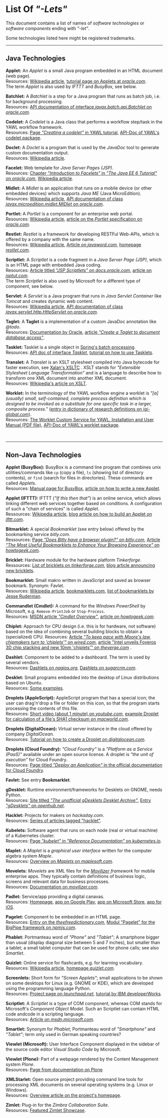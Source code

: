 # List Of *"-Lets"* #

This document contains a list of names of *software technologies* or *software components* ending with *"-let"*.
<br>

Some technologies listed here might be registered trademarks.
<br>

----

## Java Technologies ##

**Applet:**
An *Applet* is a small Java program embedded in an HTML document (web page).<br>
Resources: [Wikipedia article](http://en.wikipedia.org/wiki/Applet), [tutorial page on Applets at *oracle.com*](https://docs.oracle.com/javase/tutorial/deployment/applet/).<br>
The term *Applet* is also used by *IFTTT* and *BusyBox*, see below.


**Batchlet:**
A *Batchlet* is a step for a Java program that runs as batch job, i.e. for background processing.<br>
Resources:
[API documentation of interface *javax.batch.api.Batchlet* on *oracle.com*](https://docs.oracle.com/javaee/7/api/javax/batch/api/Batchlet.html).


**Codelet:**
A *Codelet* is a Java class that performs a workflow step/task in the YAWL workflow framework.<br>
Resources: [Page *"Creating a codelet"* in YAWL tutorial](http://www.yaug.org/node/32),
[API-Doc of YAWL's codelet package](http://www.yawlfoundation.org/javadoc/yawl/org/yawlfoundation/yawl/resourcing/codelets/package-summary.html).


**Doclet:**
A *Doclet* is a program that is used by the *JavaDoc* tool to generate custom documentation output.<br>
Resources: [Wikipedia article](http://en.wikipedia.org/wiki/Doclet).


**Facelet:**
Web template for *Java Server Pages (JSP)*.<br>
Resources: [Chapter *"Introduction to Facelets"* in *"The Java EE 6 Tutorial"* on *oracle.com*](https://docs.oracle.com/javaee/6/tutorial/doc/giepx.html), [Wikipedia article](https://en.wikipedia.org/wiki/JavaServer_Faces).


**Midlet:**
A *Midlet* is an application that runs on a mobile device (or other embedded devices) which supports *Java ME* (Java MicroEdition).<br>
Resources:
[Wikipedia article](http://en.wikipedia.org/wiki/MIDlet),
[API documentation of class *javax.microedition.midlet.MIDlet* on *oracle.com*](http://docs.oracle.com/javame/config/cldc/ref-impl/midp2.0/jsr118/javax/microedition/midlet/MIDlet.html).


**Portlet:**
A *Portlet* is a component for an enterprise web portal.<br>
Resources:
[Wikipedia article](http://en.wikipedia.org/wiki/Portlet),
[article on the *Portlet* specification on *oracle.com*](http://www.oracle.com/technetwork/java/jsr286-141866.html).


**Restlet:**
*Restlet* is a framework for developing RESTFul Web-APIs, which is offered by a company with the same name.<br>
Resources:
[Wikipedia article](http://en.wikipedia.org/wiki/Restlet),
[Article on *javaword.com*](http://www.javaworld.com/article/2077958/soa/open-source-tools-rest-for-java-developers-restlet-for-the-weary.html),
[homepage *restlet.com*](http://restlet.com).


**Scriptlet:**
A *Scriptlet* is a code fragment in a *Java Server Page (JSP)*, which is an HTML page with embedded Java coding.<br>
Resources:
[Article titled *"JSP Scriptlets"* on *docs.oracle.com*](http://docs.oracle.com/javaee/5/tutorial/doc/bnaou.html),
[article on *jsptut.com*](http://www.jsptut.com/scriptlets.jsp).<br>
The term *Scriptlet* is also used by Microsoft for a different type of component, see below.


**Servlet:**
A *Servlet* is a Java program that runs in *Java Servlet Container* like *Tomcat* and creates dynamic web content.<br>
Resources:
[Wikipedia article](http://en.wikipedia.org/wiki/Java_servlet),
[API documentation of class *javax.servlet.http.HttpServlet* on *oracle.com*](http://docs.oracle.com/cd/E17802_01/products/products/servlet/2.3/javadoc/javax/servlet/http/HttpServlet.html).

**Taglet:**
A **Taglet** is a implementation of a custom JavaDoc annotation like *@todo*.<br>
Resources:
[Documentation by Oracle](https://docs.oracle.com/javase/7/docs/technotes/guides/javadoc/taglet/overview.html),
[article *"Create a Taglet to document database access"*](https://www.rgagnon.com/javadetails/java-0473.html).

**Tasklet:**
Tasklet is a single object in [Spring's batch processing](http://spring.io/projects/spring-batch).<br>
Resources:
[API doc of interface *Tasklet*](https://docs.spring.io/spring-batch/trunk/apidocs/org/springframework/batch/core/step/tasklet/Tasklet.html),
[tutorial on how to use Tasklets](https://grokonez.com/spring-framework/spring-batch/use-spring-batch-tasklet).


**Translet:**
A *Translet* is an XSLT stylesheet compiled into Java bytecode for faster execution, see [Xalan's XSLTC](http://xalan.apache.org/old/xalan-j/xsltc_usage.html#compile) .
XSLT stands for *"Extensible Stylesheet Language Transformation"* and is a language to describe how to transform one XML document into another XML document.<br>
Resources: [Wikipedia's article on XSLT](https://en.wikipedia.org/wiki/XSLT).


**Worklet:**
In the terminology of the YAWL workflow engine a worklet is *"\[a\] (usually) small, self-contained, complete process definition which is designed to be invoked as a substitute for one specific task in a larger, composite process."* ([entry in  dictionary of research definitions on *igi-global.com*](http://www.igi-global.com/dictionary/worklet/32806)).<br>
Resources: [The Worklet Custom Service for YAWL. Installation and User Manual (PDF file)](http://yawlfoundation.org/yawldocs/Worklet_Man.pdf), [API-Doc of YAWL's worklet package](http://www.yawlfoundation.org/javadoc/yawl/org/yawlfoundation/yawl/worklet/package-summary.html).

<br>

----

## Non-Java Technologies ##

**Applet (BusyBox):**
BusyBox is a command line program that combines unix utilities/commands like `cp` (copy a file), `ls` (showing list of directory contents), or `find` (search for files in directories).
These commands are called *Applets*.<br>
Resources:
[Manual page for BusyBox](https://busybox.net/downloads/BusyBox.html), [article on how to write a new Applet](https://casper.ssl.berkeley.edu/svn/trunk/roach/sw/busybox-1.10.1/docs/new-applet-HOWTO.txt).

**Applet (IFTTT):**
IFTTT (*"If this then that"*) is an online service, which allows linking different web services together based on conditions. A configuration of such a "chain of services" is called *Applet*.<br>
Ressources:
[Wikipedia article](https://en.wikipedia.org/wiki/IFTTT),
[blog article on how to build an Applet on *ifttt.com*](https://ifttt.com/blog/2017/05/how-to-build-an-applet).


**Bitmarklet:**
A special *Bookmarklet* (see entry below) offered by the bookmarking service *bitly.com*.<br>
Ressources:
[Page *"Does Bitly have a browser plugin?"* on *bitly.com*](https://support.bitly.com/hc/en-us/articles/231245868-Does-Bitly-have-a-browser-plugin-),
[Article *"The Most Useful Bookmarklets to Enhance Your Browsing Experience"* on *howtogeek.com*](https://www.howtogeek.com/125846/the-most-useful-bookmarklets-to-enhance-your-browsing-experience/).


**Bricklet:**
Hardware module for the hardware platform *Tinkerforge*.<br>
Ressources:
[List of bricklets on *tinkerforge.com*](https://www.tinkerforge.com/en/doc/Hardware/Bricklets/Bricklets.html), [blog article announcing new bricklets](https://www.tinkerforge.com/en/blog/16-new-bricklets/).


**Bookmarklet:**
Small makro written in JavaScript and saved as browser bookmark.
Synonym: Favlet.<br>
Resources:
[Wikipedia article](http://en.wikipedia.org/wiki/Bookmarklet),
[bookmarklets.com](http://bookmarklets.com),
[list of bookmarklets by Jesse Ruderman](https://www.squarefree.com/bookmarklets/).


**Commandlet (Cmdlet):**
A command for the *Windows PowerShell* by Microsoft, e.g. `Remove-PrintJob` or `Stop-Process`.<br>
Resources:
[MSDN article *"Cmdlet Overview"*](https://docs.microsoft.com/en-us/powershell/developer/cmdlet/cmdlet-overview),
[article on *howtogeek.com*](https://www.howtogeek.com/114344/5-cmdlets-to-get-you-started-with-powershell/).


**Chiplet:**
Approach for CPU design (i.e. this is for hardware, not software) based on the idea of combining several building blocks to obtain a (specialized) CPU.
Resources:
[Article *"To keep pace with Moore's law, chipmakers turn to 'chiplets'"* on *wired.com*](https://www.wired.com/story/keep-pace-moores-law-chipmakers-turn-chiplets/), [article "Intel unveils Foveros 3D chip stacking and new 10nm 'chiplets'" on *theverge.com*](https://www.theverge.com/2018/12/12/18137401/intel-foveros-3d-chip-stacking-10nm-roadmap-future) .


**Dashlet:**
Component to be added to a dashboard. The term is used by several vendors.<br>
Resources:
[Dashlets on *nagios.org*](http://exchange.nagios.org/directory/Addons/Dashlets), [Dashlets on *sugarcrm.com*](http://developer.sugarcrm.com/category/dashlets/).


**Desklet:**
Small programs embedded into the desktop of Linux distributions based on Ubuntu.<br>
Resources:
[Some examples](http://cinnamon-spices.linuxmint.com/desklets).


**Droplets (AppleScript):**
AppleScript program that has a special icon; the user can drag'n'drop a file or folder on this icon, so that the program starts processing the contents of this file.<br>
Resources:
[Short video (about 1 minute) on *youtube.com*](https://www.youtube.com/watch?v=PIaDq5ZqE1g),
[example Droplet for calculation of a file's SHA1 checksum on *macworld.com*](http://hints.macworld.com/article.php?story=2010060915020592).


**Droplets (DigitalOcean):**
Virtual server instance in the cloud offered by company *DigitalOcean*.<br>
Resources:
[Tutorial on how to create a Droplet on *digitalocean.com*](https://www.digitalocean.com/community/tutorials/how-to-create-your-first-digitalocean-droplet-virtual-server).


**Droplets (Cloud Foundry):**
*"Cloud Foundry"* is a *"Platform as a Service (PaaS)"* available under an open source license. A droplet is *"the unit of execution"* for Cloud Foundry.<br>
Resources: [Page titled *"Deploy an Application"* in the official documentation for Cloud Foundry](https://docs.cloudfoundry.org/devguide/deploy-apps/deploy-app.html#intro).


**Favlet:**
See entry **Bookmarklet**.


**gDesklet:**
Runtime environment/frameworks for Desklets on GNOME, needs Python.<br>
Resources:
[Site titled *"The unofficial gDesklets Desklet Archive"*](http://gdesklets.info/archive/), [Entry *"gDesklets"* on *openhub.net*](https://www.openhub.net/p/3619).


**Hacklet:**
Projects for makers on *hackaday.com*.<br>
Resources:
[Series of articles tagged "hacklet"](https://hackaday.com/tag/hacklet/).


**Kubelets:**
Software agent that runs on each node (real or virtual machine) of a Kubernetes cluster.<br>
Resources:
[Page *"kubelet"* in *"Reference Documentation"* on *kubernetes.io*](https://kubernetes.io/docs/reference/generated/kubelet/).


**Maplet:**
A *Maplet* is a *graphical user interface* written for the computer algebra system *Maple*.<br>
Resources:
[Overview on *Maplets* on *maplesoft.com*](http://www.maplesoft.com/support/help/maple/view.aspx?path=MapletsOverview).


**Movelets:**
*Movelets* are XML files for the *[Movilizer](http://movilizer.com) framework* for mobile enterprise apps.
They typically contain definitions of business logic, screens and relevant data for business processes.<br>
Resources: [Documentation on *movilizer.com*](http://movilizer.com/understand-it/?L=1).


**Padlet:**
Service/app providing a digital canavas.<br>
Resources: [Homepage](https://padlet.com), [app on Google Play](https://play.google.com/store/apps/details?id=com.wallwisher.Padlet), [app on Microsoft Store](https://www.microsoft.com/en-us/p/padlet/9mtwd1kmhb48), [app for iOS](https://apps.apple.com/us/app/padlet/id834618886?ls=1).


**Pagelet:**
Component to be embedded in an HTML page.<br>
Resources: [Entry on the *theefreedictionary.com*](http://encyclopedia2.thefreedictionary.com/pagelet), [Modul "Pagelet" for the BigPipe framework on *npmjs.com*](https://www.npmjs.com/package/pagelet).


**Phablet:**
Portmanteau word of _"Phone"_ and _"Tablet"_;  A smartphone bigger than usual (display diagonal size between 5 and 7 inches), but smaller than a tablet; a small tablet computer that can be used for phone calls; see also _Smartlet_.


**Quizlet:**
Online service for flashcards, e.g. for learning vocabulary.<br>
Resources:
[Wikipedia article](http://en.wikipedia.org/wiki/Quizlet),
[homepage *quizlet.com*](http://quizlet.com).


**Screenlets:**
Short form for *"Screen Applets"*; small applications to be shown on some desktops for Linux (e.g. GNOME or KDE), which are developed using the programming language Python.<br>
Resources:
[Project page on *launchpad.net*](https://launchpad.net/screenlets),
[tutorial by IBM developerWorks](http://www.ibm.com/developerworks/library/l-script-linux-desktop-1/#resources).


**Scriptlet:**
A *Scriptlet* is a type of COM component, whereas COM stands for Microsoft's *Component Object Model*. Such an Scriptlet can contain HTML code andcode in a scripting language.<br>
Resources:
[Article on *msdn.microsoft.com*](https://msdn.microsoft.com/en-us/library/office/aa189871(v=office.10).aspx).


**Smartlet:**
Synonym for *Phablet*; Portmanteau word of _"Smartphone"_ and _"Tablet"_; term only used in German speaking countries?


**Viewlet (Microsoft):**
User Interface Component displayed in the sidebar of the source code editor *Visual Studio Code* by Microsoft.


**Viewlet (Plone):**
Part of a webpage rendered by the Content Management system *Plone*.<br/>
Resources:
[Page from documentation on Plone](https://docs.plone.org/develop/plone/views/viewlets.html)


**XMLStarlet:**
Open source project providing command line tools for processing XML documents on several operating systems (e.g. Linux or Windows).<br/>
Resources: [Overview article on the project's homepage](http://xmlstar.sourceforge.net/overview.php).


**Zimlet:**
Plug-in for the *Zimbra Collaboration Suite*.<br/>
Resources: [Featured Zimlet Showcase](https://zimbra.org/extend/).
<br>
